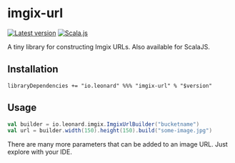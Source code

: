 # imgix-url

[![Latest version](https://index.scala-lang.org/leonardehrenfried/imgix-url-scala/imgix-url/latest.svg)](https://index.scala-lang.org/leonardehrenfried/imgix-url-scala/imgix-url)
[![Scala.js](https://www.scala-js.org/assets/badges/scalajs-1.0.0-M2.svg)](https://www.scala-js.org)

A tiny library for constructing Imgix URLs. Also available for ScalaJS.

## Installation

```
libraryDependencies += "io.leonard" %%% "imgix-url" % "$version"
```

## Usage

```scala
val builder = io.leonard.imgix.ImgixUrlBuilder("bucketname")
val url = builder.width(150).height(150).build("some-image.jpg")
```

There are many more parameters that can be added to an image URL. Just explore with 
your IDE.
